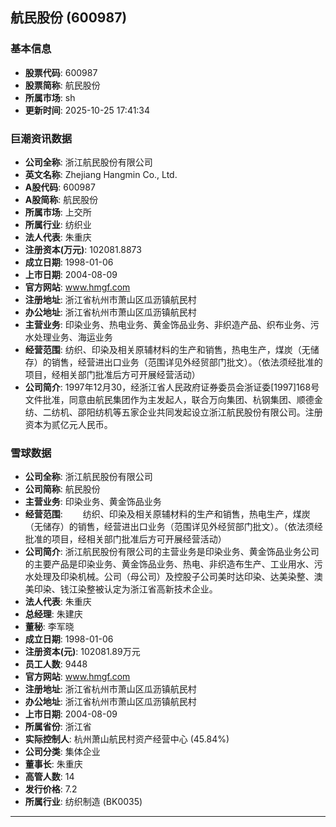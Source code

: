 ## 航民股份 (600987)

### 基本信息

- **股票代码**: 600987
- **股票简称**: 航民股份
- **所属市场**: sh
- **更新时间**: 2025-10-25 17:41:34

### 巨潮资讯数据

- **公司全称**: 浙江航民股份有限公司
- **英文名称**: Zhejiang Hangmin Co., Ltd.
- **A股代码**: 600987
- **A股简称**: 航民股份
- **所属市场**: 上交所
- **所属行业**: 纺织业
- **法人代表**: 朱重庆
- **注册资本(万元)**: 102081.8873
- **成立日期**: 1998-01-06
- **上市日期**: 2004-08-09
- **官方网站**: www.hmgf.com
- **注册地址**: 浙江省杭州市萧山区瓜沥镇航民村
- **办公地址**: 浙江省杭州市萧山区瓜沥镇航民村
- **主营业务**: 印染业务、热电业务、黄金饰品业务、非织造产品、织布业务、污水处理业务、海运业务
- **经营范围**: 纺织、印染及相关原辅材料的生产和销售，热电生产，煤炭（无储存）的销售，经营进出口业务（范围详见外经贸部门批文）。（依法须经批准的项目，经相关部门批准后方可开展经营活动）
- **公司简介**: 1997年12月30，经浙江省人民政府证券委员会浙证委[1997]168号文件批准，同意由航民集团作为主发起人，联合万向集团、杭钢集团、顺德金纺、二纺机、邵阳纺机等五家企业共同发起设立浙江航民股份有限公司。注册资本为贰亿元人民币。

### 雪球数据

- **公司全称**: 浙江航民股份有限公司
- **公司简称**: 航民股份
- **主营业务**: 印染业务、黄金饰品业务
- **经营范围**: 　　纺织、印染及相关原辅材料的生产和销售，热电生产，煤炭（无储存）的销售，经营进出口业务（范围详见外经贸部门批文）。（依法须经批准的项目，经相关部门批准后方可开展经营活动）
- **公司简介**: 浙江航民股份有限公司的主营业务是印染业务、黄金饰品业务公司的主要产品是印染业务、黄金饰品业务、热电、非织造布生产、工业用水、污水处理及印染机械。公司（母公司）及控股子公司美时达印染、达美染整、澳美印染、钱江染整被认定为浙江省高新技术企业。
- **法人代表**: 朱重庆
- **总经理**: 朱建庆
- **董秘**: 李军晓
- **成立日期**: 1998-01-06
- **注册资本(元)**: 102081.89万元
- **员工人数**: 9448
- **官方网站**: www.hmgf.com
- **注册地址**: 浙江省杭州市萧山区瓜沥镇航民村
- **办公地址**: 浙江省杭州市萧山区瓜沥镇航民村
- **上市日期**: 2004-08-09
- **所属省份**: 浙江省
- **实际控制人**: 杭州萧山航民村资产经营中心 (45.84%)
- **公司分类**: 集体企业
- **董事长**: 朱重庆
- **高管人数**: 14
- **发行价格**: 7.2
- **所属行业**: 纺织制造 (BK0035)

---